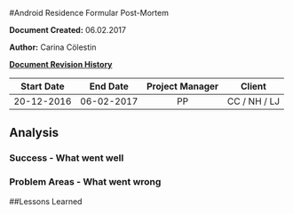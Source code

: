 #Android Residence Formular Post-Mortem

**Document Created:** 06.02.2017

**Author:** Carina Cölestin


<u>**Document Revision History**</u>


| Start Date  | End Date   | Project Manager  | Client |
| ------------- |:-------------:| :-----:| ---- |
|20-12-2016	 |06-02-2017 | PP	| CC / NH / LJ|

## Analysis

### Success - What went well

### Problem Areas - What went wrong


##Lessons Learned
